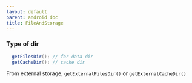 ```yaml
---
layout: default
parent: android doc
title: FileAndStorage
---
```


### Type of dir
```java 
  getFilesDir(); // for data dir
  getCacheDir(); // cache dir
```

From external storage, `getExternalFilesDir()` or `getExternalCacheDir()`